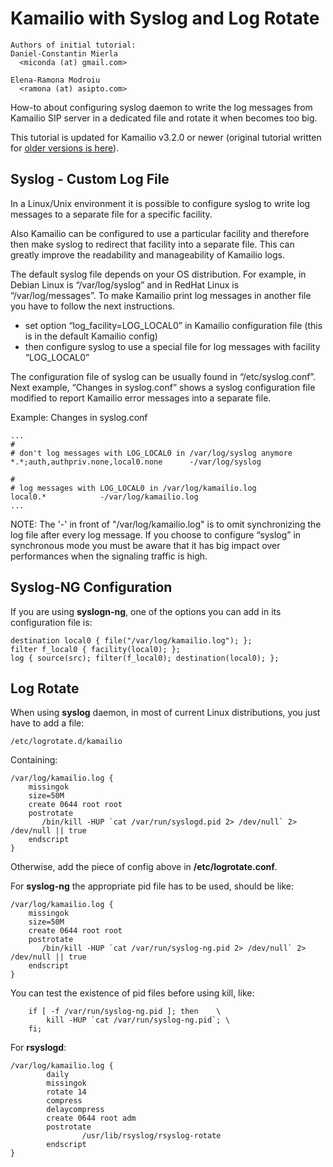# Kamailio with Syslog and Log Rotate

    Authors of initial tutorial:
    Daniel-Constantin Mierla
      <miconda (at) gmail.com>

    Elena-Ramona Modroiu
      <ramona (at) asipto.com>

How-to about configuring syslog daemon to write the log messages from
Kamailio SIP server in a dedicated file and rotate it when becomes too
big.

This tutorial is updated for Kamailio v3.2.0 or newer (original tutorial
written for [older versions is here](http://www.kamailio.org/dokuwiki/doku.php/tutorials:debug-syslog-messages)).

## Syslog - Custom Log File

In a Linux/Unix environment it is possible to configure syslog to write
log messages to a separate file for a specific facility.

Also Kamailio can be configured to use a particular facility and
therefore then make syslog to redirect that facility into a separate
file. This can greatly improve the readability and manageability of
Kamailio logs.

The default syslog file depends on your OS distribution. For example, in
Debian Linux is “/var/log/syslog” and in RedHat Linux is
“/var/log/messages”. To make Kamailio print log messages in another file
you have to follow the next instructions.

- set option “log_facility=LOG_LOCAL0” in Kamailio configuration file
    (this is in the default Kamailio config)
- then configure syslog to use a special file for log messages with
    facility “LOG_LOCAL0”

The configuration file of syslog can be usually found in
“/etc/syslog.conf”. Next example, “Changes in syslog.conf” shows a
syslog configuration file modified to report Kamailio error messages
into a separate file.

Example: Changes in syslog.conf

    ...
    #
    # don't log messages with LOG_LOCAL0 in /var/log/syslog anymore
    *.*;auth,authpriv.none,local0.none      -/var/log/syslog

    #
    # log messages with LOG_LOCAL0 in /var/log/kamailio.log
    local0.*            -/var/log/kamailio.log
    ...

NOTE: The '-' in front of "/var/log/kamailio.log" is to omit
synchronizing the log file after every log message. If you choose to
configure “syslog” in synchronous mode you must be aware that it has big
impact over performances when the signaling traffic is high.

## Syslog-NG Configuration

If you are using **syslogn-ng**, one of the options you can add in its
configuration file is:

    destination local0 { file("/var/log/kamailio.log"); };
    filter f_local0 { facility(local0); };
    log { source(src); filter(f_local0); destination(local0); };

## Log Rotate

When using **syslog** daemon, in most of current Linux distributions,
you just have to add a file:

    /etc/logrotate.d/kamailio

Containing:

    /var/log/kamailio.log {
        missingok
        size=50M
        create 0644 root root
        postrotate
           /bin/kill -HUP `cat /var/run/syslogd.pid 2> /dev/null` 2> /dev/null || true
        endscript
    }

Otherwise, add the piece of config above in **/etc/logrotate.conf**.

For **syslog-ng** the appropriate pid file has to be used, should be
like:

    /var/log/kamailio.log {
        missingok
        size=50M
        create 0644 root root
        postrotate
           /bin/kill -HUP `cat /var/run/syslog-ng.pid 2> /dev/null` 2> /dev/null || true
        endscript
    }

You can test the existence of pid files before using kill, like:

        if [ -f /var/run/syslog-ng.pid ]; then    \
            kill -HUP `cat /var/run/syslog-ng.pid`; \
        fi;

For **rsyslogd**:

    /var/log/kamailio.log {
            daily
            missingok
            rotate 14
            compress
            delaycompress
            create 0644 root adm
            postrotate
                    /usr/lib/rsyslog/rsyslog-rotate
            endscript
    }
